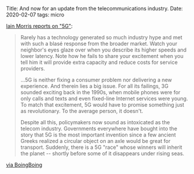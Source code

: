 Title: And now for an update from the telecommunications industry.
Date: 2020-02-07
tags: micro

[Iain Morris reports on "5G"](https://www.lightreading.com/mobile/5g/2019-the-year-telecom-went-doolally-about-5g/a/d-id/756184):

> Rarely has a technology generated so much industry hype and met with such a blasé response from the broader market. Watch your neighbor's eyes glaze over when you describe its higher speeds and lower latency. Note how he fails to share your excitement when you tell him it will provide extra capacity and reduce costs for service providers.
> 
> ...5G is neither fixing a consumer problem nor delivering a new experience. And therein lies a big issue. For all its failings, 3G sounded exciting back in the 1990s, when mobile phones were for only calls and texts and even fixed-line Internet services were young. To match that excitement, 5G would have to promise something just as revolutionary. To the average person, it doesn't. 
> 
> Despite all this, policymakers now sound as intoxicated as the telecom industry. Governments everywhere have bought into the story that 5G is the most important invention since a few ancient Greeks realized a circular object on an axle would be great for transport. Suddenly, there is a 5G "race" whose winners will inherit the planet -- shortly before some of it disappears under rising seas.

[via BoingBoing](https://boingboing.net/2019/12/17/5g-is-bs.html)
